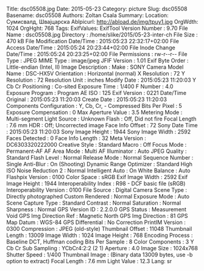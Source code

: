 Title: dsc05508.jpg
Date: 2015-05-23
Category: picture
Slug: dsc05508
Basename: dsc05508
Authors: Zoltan Csala
Summary:
Location: Сумисвалд, Швајцарска
Ablpicurl: http://abload.de/img/tpuy1.jpg
OrgWdth: 1024
OrgHght: 768
Tags:
ExifValues: ExifTool Version Number : 9.70
            File Name : dsc05508.jpg
            Directory : /home/slike/2015/05-23-inter-ch
            File Size : 470 kB
            File Modification Date/Time : 2015:05:23 22:32:17+02:00
            File Access Date/Time : 2015:05:24 20:23:44+02:00
            File Inode Change Date/Time : 2015:05:24 20:23:25+02:00
            File Permissions : rw-r--r--
            File Type : JPEG
            MIME Type : image/jpeg
            JFIF Version : 1.01
            Exif Byte Order : Little-endian (Intel, II)
            Image Description :
            Make : SONY
            Camera Model Name : DSC-HX5V
            Orientation : Horizontal (normal)
            X Resolution : 72
            Y Resolution : 72
            Resolution Unit : inches
            Modify Date : 2015:05:23 11:20:03
            Y Cb Cr Positioning : Co-sited
            Exposure Time : 1/400
            F Number : 4.0
            Exposure Program : Program AE
            ISO : 125
            Exif Version : 0221
            Date/Time Original : 2015:05:23 11:20:03
            Create Date : 2015:05:23 11:20:03
            Components Configuration : Y, Cb, Cr, -
            Compressed Bits Per Pixel : 5
            Exposure Compensation : 0
            Max Aperture Value : 3.5
            Metering Mode : Multi-segment
            Light Source : Unknown
            Flash : Off, Did not fire
            Focal Length : 7.6 mm
            HDR : Off; Uncorrected image
            Face Info Offset : 72
            Sony Date Time : 2015:05:23 11:20:03
            Sony Image Height : 1944
            Sony Image Width : 2592
            Faces Detected : 0
            Face Info Length : 32
            Meta Version : DC6303320222000
            Creative Style : Standard
            Macro : Off
            Focus Mode : Permanent-AF
            AF Area Mode : Multi
            AF Illuminator : Auto
            JPEG Quality : Standard
            Flash Level : Normal
            Release Mode : Normal
            Sequence Number : Single
            Anti-Blur : On (Shooting)
            Dynamic Range Optimizer : Standard
            High ISO Noise Reduction 2 : Normal
            Intelligent Auto : On
            White Balance : Auto
            Flashpix Version : 0100
            Color Space : sRGB
            Exif Image Width : 2592
            Exif Image Height : 1944
            Interoperability Index : R98 - DCF basic file (sRGB)
            Interoperability Version : 0100
            File Source : Digital Camera
            Scene Type : Directly photographed
            Custom Rendered : Normal
            Exposure Mode : Auto
            Scene Capture Type : Standard
            Contrast : Normal
            Saturation : Normal
            Sharpness : Normal
            GPS Version ID : 2.2.0.0
            GPS Status : Measurement Void
            GPS Img Direction Ref : Magnetic North
            GPS Img Direction : 81
            GPS Map Datum : WGS-84
            GPS Differential : No Correction
            PrintIM Version : 0300
            Compression : JPEG (old-style)
            Thumbnail Offset : 11048
            Thumbnail Length : 13009
            Image Width : 1024
            Image Height : 768
            Encoding Process : Baseline DCT, Huffman coding
            Bits Per Sample : 8
            Color Components : 3
            Y Cb Cr Sub Sampling : YCbCr4:2:2 (2 1)
            Aperture : 4.0
            Image Size : 1024x768
            Shutter Speed : 1/400
            Thumbnail Image : (Binary data 13009 bytes, use -b option to extract)
            Focal Length : 7.6 mm
            Light Value : 12.3
Lang: sr

